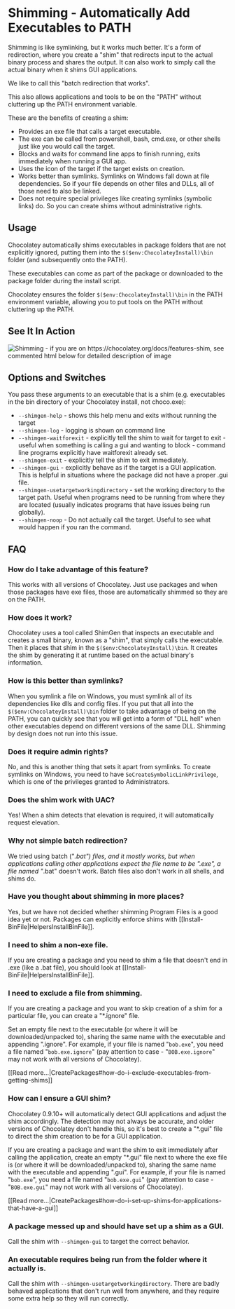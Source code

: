 # Shimming - Automatically Add Executables to PATH

Shimming is like symlinking, but it works much better. It's a form of redirection, where you create a "shim" that redirects input to the actual binary process and shares the output. It can also work to simply call the actual binary when it shims GUI applications.

We like to call this "batch redirection that works".

This also allows applications and tools to be on the "PATH" without cluttering up the PATH environment variable.

These are the benefits of creating a shim:

 * Provides an exe file that calls a target executable.
 * The exe can be called from powershell, bash, cmd.exe, or other shells just like you would call the target.
 * Blocks and waits for command line apps to finish running, exits immediately when running a GUI app.
 * Uses the icon of the target if the target exists on creation.
 * Works better than symlinks. Symlinks on Windows fall down at file dependencies. So if your file depends on other files and DLLs, all of those need to also be linked.
 * Does not require special privileges like creating symlinks (symbolic links) do. So you can create shims without administrative rights.

## Usage
Chocolatey automatically shims executables in package folders that are not explicitly ignored, putting them into the `$($env:ChocolateyInstall)\bin` folder (and subsequently onto the PATH).

These executables can come as part of the package or downloaded to the package folder during the install script.

Chocolatey ensures the folder `$($env:ChocolateyInstall)\bin` in the PATH environment variable, allowing you to put tools on the PATH without cluttering up the PATH.

## See It In Action

![Shimming - if you are on https://chocolatey.org/docs/features-shim, see commented html below for detailed description of image](images/features/features_shimgen.png)

<!--
Text in the image above:

Automatically Adds Package Executables to PATH without clutter (Shimming)

- Exclusive to Chocolatey - When executables are found in the package directory, they are automatically shimmed to a folder on the PATH.
- When items require elevated privileges, shims will raise UAC prompts.
- Like symbolic links or batch redirects, but better.
- Shims have logging and other options - pass `--shimgen-help` to a shimmed executable for options.

The image shows installing ruby.portable, then running `ruby -v` followed by `ruby -v --shimgen-log` and the additional output that comes out from the shim.
-->

## Options and Switches

You pass these arguments to an executable that is a shim (e.g. executables in the bin directory of your Chocolatey install, not choco.exe):

 * `--shimgen-help` - shows this help menu and exits without running the target
 * `--shimgen-log` - logging is shown on command line
 * `--shimgen-waitforexit` - explicitly tell the shim to wait for target to exit - useful when something is calling a gui and wanting to block - command line programs explicitly have waitforexit already set.
 * `--shimgen-exit` - explicitly tell the shim to exit immediately.
 * `--shimgen-gui` - explicitly behave as if the target is a GUI application. This is helpful in situations where the package did not have a proper .gui file.
 * `--shimgen-usetargetworkingdirectory` - set the working directory to the target path. Useful when programs need to be running from where they are located (usually indicates programs that have issues being run globally).
 * `--shimgen-noop` - Do not actually call the target. Useful to see what would happen if you ran the command.

## FAQ

### How do I take advantage of this feature?
This works with all versions of Chocolatey. Just use packages and when those packages have exe files, those are automatically shimmed so they are on the PATH.

### How does it work?
Chocolatey uses a tool called ShimGen that inspects an executable and creates a small binary, known as a "shim", that simply calls the executable. Then it places that shim in the `$($env:ChocolateyInstall)\bin`. It creates the shim by generating it at runtime based on the actual binary's information.

### How is this better than symlinks?
When you symlink a file on Windows, you must symlink all of its dependencies like dlls and config files. If you put that all into the `$($env:ChocolateyInstall)\bin` folder to take advantage of being on the PATH, you can quickly see that you will get into a form of "DLL hell" when other executables depend on different versions of the same DLL. Shimming by design does not run into this issue.

### Does it require admin rights?
No, and this is another thing that sets it apart from symlinks. To create symlinks on Windows, you need to have `SeCreateSymbolicLinkPrivilege`, which is one of the privileges granted to Administrators.

### Does the shim work with UAC?
Yes! When a shim detects that elevation is required, it will automatically request elevation.

### Why not simple batch redirection?
We tried using batch ("*.bat") files, and it mostly works, but when applications calling other applications expect the file name to be ".exe", a file named "*.bat" doesn't work. Batch files also don't work in all shells, and shims do.

### Have you thought about shimming in more places?
Yes, but we have not decided whether shimming Program Files is a good idea yet or not. Packages can explicitly enforce shims with [[Install-BinFile|HelpersInstallBinFile]].

### I need to shim a non-exe file.
If you are creating a package and you need to shim a file that doesn't end in .exe (like a .bat file), you should look at [[Install-BinFile|HelpersInstallBinFile]].

### I need to exclude a file from shimming.
If you are creating a package and you want to skip creation of a shim for a particular file, you can create a "*.ignore" file.

Set an empty file next to the executable (or where it will be downloaded/unpacked to), sharing the same name with the executable and appending ".ignore". For example, if your file is named "`bob.exe`", you need a file named "`bob.exe.ignore`" (pay attention to case - "`BOB.exe.ignore`" may not work with all versions of Chocolatey).

[[Read more...|CreatePackages#how-do-i-exclude-executables-from-getting-shims]]

### How can I ensure a GUI shim?
Chocolatey 0.9.10+ will automatically detect GUI applications and adjust the shim accordingly. The detection may not always be accurate, and older versions of Chocolatey don't handle this, so it's best to create a "*.gui" file to direct the shim creation to be for a GUI application.

If you are creating a package and want the shim to exit immediately after calling the application, create an empty "*.gui" file next to where the exe file is (or where it will be downloaded/unpacked to), sharing the same name with the executable and appending ".gui". For example, if your file is named "`bob.exe`", you need a file named "`bob.exe.gui`" (pay attention to case - "`BOB.exe.gui`" may not work with all versions of Chocolatey).

[[Read more...|CreatePackages#how-do-i-set-up-shims-for-applications-that-have-a-gui]]

### A package messed up and should have set up a shim as a GUI.
Call the shim with `--shimgen-gui` to target the correct behavior.

### An executable requires being run from the folder where it actually is.
Call the shim with `--shimgen-usetargetworkingdirectory`. There are badly behaved applications that don't run well from anywhere, and they require some extra help so they will run correctly.
